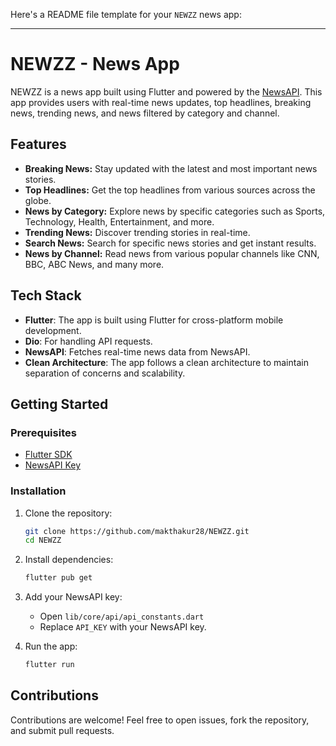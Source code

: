 Here's a README file template for your `NEWZZ` news app:

---

# NEWZZ - News App

NEWZZ is a news app built using Flutter and powered by the [NewsAPI](https://newsapi.org/). This app provides users with real-time news updates, top headlines, breaking news, trending news, and news filtered by category and channel. 

## Features

- **Breaking News:** Stay updated with the latest and most important news stories.
- **Top Headlines:** Get the top headlines from various sources across the globe.
- **News by Category:** Explore news by specific categories such as Sports, Technology, Health, Entertainment, and more.
- **Trending News:** Discover trending stories in real-time.
- **Search News:** Search for specific news stories and get instant results.
- **News by Channel:** Read news from various popular channels like CNN, BBC, ABC News, and many more.

## Tech Stack

- **Flutter**: The app is built using Flutter for cross-platform mobile development.
- **Dio**: For handling API requests.
- **NewsAPI**: Fetches real-time news data from NewsAPI.
- **Clean Architecture**: The app follows a clean architecture to maintain separation of concerns and scalability.

## Getting Started

### Prerequisites

- [Flutter SDK](https://flutter.dev/docs/get-started/install)
- [NewsAPI Key](https://newsapi.org/)

### Installation

1. Clone the repository:
    ```bash
    git clone https://github.com/makthakur28/NEWZZ.git
    cd NEWZZ
    ```

2. Install dependencies:
    ```bash
    flutter pub get
    ```

3. Add your NewsAPI key:
    - Open `lib/core/api/api_constants.dart`
    - Replace `API_KEY` with your NewsAPI key.

4. Run the app:
    ```bash
    flutter run
    ```

## Contributions

Contributions are welcome! Feel free to open issues, fork the repository, and submit pull requests.

